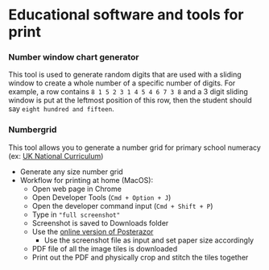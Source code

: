 # Educational software and tools for print

### Number window chart generator

This tool is used to generate random digits that are used with a sliding window to create a whole number of a specific number of digits.
For example, a row contains `8 1 5 2 3 1 4 5 4 6 7 3 8` and a 3 digit sliding window is put at the leftmost position of this row, then the student should say `eight hundred and fifteen`.


### Numbergrid

This tool allows you to generate a number grid for primary school numeracy (ex: [UK National Curriculum](https://www.gov.uk/government/publications/teaching-mathematics-in-primary-schools))

- Generate any size number grid
- Workflow for printing at home (MacOS):
    - Open web page in Chrome
    - Open Developer Tools (`Cmd + Option + J`)
    - Open the developer command input (`Cmd + Shift + P`)
    - Type in `"full screenshot"`
    - Screenshot is saved to Downloads folder
    - Use the [online version of Posterazor](https://posterazor.sourceforge.io/online)
        - Use the screenshot file as input and set paper size accordingly
    - PDF file of all the image tiles is downloaded
    - Print out the PDF and physically crop and stitch the tiles together
